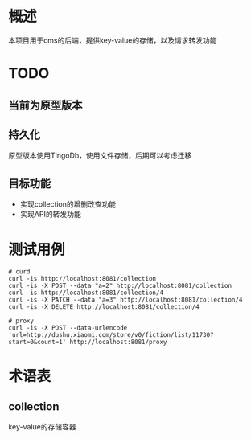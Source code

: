 # 概述
本项目用于cms的后端，提供key-value的存储，以及请求转发功能

# TODO

## 当前为原型版本

## 持久化
原型版本使用TingoDb，使用文件存储，后期可以考虑迁移

## 目标功能
- 实现collection的增删改查功能
- 实现API的转发功能

# 测试用例
```
# curd
curl -is http://localhost:8081/collection
curl -is -X POST --data "a=2" http://localhost:8081/collection
curl -is http://localhost:8081/collection/4
curl -is -X PATCH --data "a=3" http://localhost:8081/collection/4
curl -is -X DELETE http://localhost:8081/collection/4

# proxy
curl -is -X POST --data-urlencode 'url=http://dushu.xiaomi.com/store/v0/fiction/list/11730?start=0&count=1' http://localhost:8081/proxy
```

# 术语表

## collection
key-value的存储容器
